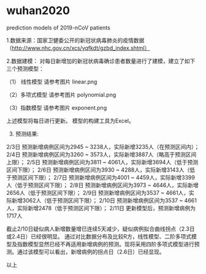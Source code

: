 # wuhan2020
prediction models of 2019-nCoV patients 

1.数据来源：国家卫健委公开的新冠状病毒肺炎的疫情数据（http://www.nhc.gov.cn/xcs/yqfkdt/gzbd_index.shtml）

2.数据建模：
对每日新增加的新冠状病毒确诊患者数量进行了建模，建立了如下三个预测模型：

（1） 线性模型
请参考图片 linear.png

（2）多项式模型
请参考图片 polynomial.png

（3）指数模型
请参考图片 exponent.png

上述模型将每日进行更新。
模型的构建工具为Excel。

3. 预测结果:

2/3日 预测新增病例区间为2945 ~ 3238人，实际新增3235人（在预测区间内）；
2/4日 预测新增病例区间为3260 ~ 3573人，实际新增3887人（略高于预测区间上限）；
2/5日 预测新增病例区间为3811 ~ 4061人，实际新增3694人（低于预测区间下限）；
2/6日 预测新增病例区间为3930 ~ 4288人，实际新增3143人（低于预测区间下限）；
2/7日 预测新增病例区间为4001 ~ 4459人，实际新增3399人（低于预测区间下限）；
2/8日 预测新增病例区间为3973 ~ 4646人，实际新增2656人（低于预测区间下限）；
2/9日 预测新增病例区间为3537 ~ 4661人，实际新增3062人（低于预测区间下限）；
2/10日 预测新增病例区间为3537 ~ 4661人，实际新增2478（低于预测区间下限）；
2/11日 更新模型后，预测新增病例为1717人

截止2/10日疑似病人新增数量增已连续5天减少，疑似病例拟合曲线拐点（2.3日或2.4日）已经很明显。
通过对比数据分布及比较R方，线性模型、二阶多项式模型及指数模型显然已经不再适用新增病例的预测。现将采用四阶多项式模型进行预测。通过该模型可以看出，新增病例的拐点日（2.6日）已经显现。

以上
